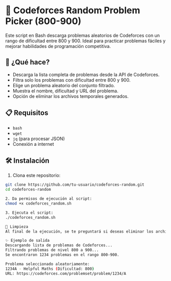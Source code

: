 # 🧠 Codeforces Random Problem Picker (800-900)

Este script en Bash descarga problemas aleatorios de Codeforces con un rango de dificultad entre 800 y 900. Ideal para practicar problemas fáciles y mejorar habilidades de programación competitiva.

## 🚀 ¿Qué hace?

- Descarga la lista completa de problemas desde la API de Codeforces.
- Filtra solo los problemas con dificultad entre 800 y 900.
- Elige un problema aleatorio del conjunto filtrado.
- Muestra el nombre, dificultad y URL del problema.
- Opción de eliminar los archivos temporales generados.

## 📋 Requisitos

- `bash`
- `wget`
- `jq` (para procesar JSON)
- Conexión a internet

## 🛠 Instalación

1. Clona este repositorio:

```bash
git clone https://github.com/tu-usuario/codeforces-random.git
cd codeforces-random

2. Da permisos de ejecución al script:
chmod +x codeforces_random.sh

3. Ejecuta el script:
./codeforces_random.sh

🧼 Limpieza
Al final de la ejecución, se te preguntará si deseas eliminar los archivos temporales (problems.json, filtered_problems.txt).

✨ Ejemplo de salida
Descargando lista de problemas de Codeforces...
Filtrando problemas de nivel 800 a 900...
Se encontraron 1234 problemas en el rango 800-900.

Problema seleccionado aleatoriamente:
1234A - Helpful Maths (Dificultad: 800)
URL: https://codeforces.com/problemset/problem/1234/A

